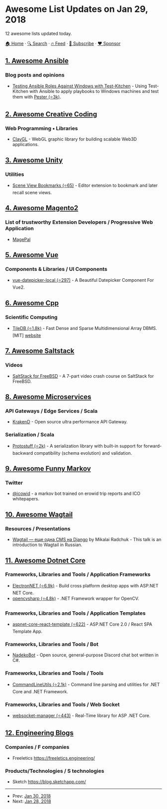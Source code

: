 # Awesome List Updates on Jan 29, 2018

12 awesome lists updated today.

[🏠 Home](/README.md) · [🔍 Search](https://www.trackawesomelist.com/search/) · [🔥 Feed](https://www.trackawesomelist.com/rss.xml) · [📮 Subscribe](https://trackawesomelist.us17.list-manage.com/subscribe?u=d2f0117aa829c83a63ec63c2f&id=36a103854c) · [❤️  Sponsor](https://github.com/sponsors/theowenyoung)



## [1. Awesome Ansible](/content/ansible-community/awesome-ansible/README.md)

### Blog posts and opinions

*   [Testing Ansible Roles Against Windows with Test-Kitchen](https://hodgkins.io/testing-ansible-roles-windows-test-kitchen) - Using Test-Kitchen with Ansible to apply playbooks to Windows machines and test them with [Pester (⭐3k)](https://github.com/pester/Pester/).

## [2. Awesome Creative Coding](/content/terkelg/awesome-creative-coding/README.md)

### Web Programming • Libraries

*   [ClayGL](http://claygl.xyz/) - WebGL graphic library for building scalable Web3D applications.

## [3. Awesome Unity](/content/RyanNielson/awesome-unity/README.md)

### Utilities

*   [Scene View Bookmarks (⭐65)](https://github.com/mminer/scene-view-bookmarks) - Editor extension to bookmark and later recall scene views.

## [4. Awesome Magento2](/content/run-as-root/awesome-magento2/README.md)

### List of trustworthy Extension Developers / Progressive Web Application

*   [MagePal](https://packagist.org/packages/magepal/)

## [5. Awesome Vue](/content/vuejs/awesome-vue/README.md)

### Components & Libraries / UI Components

*   [vue-datepicker-local (⭐297)](https://github.com/weifeiyue/vue-datepicker-local) - A Beautiful Datepicker Component For Vue2.

## [6. Awesome Cpp](/content/fffaraz/awesome-cpp/README.md)

### Scientific Computing

*   [TileDB (⭐1.8k)](https://github.com/TileDB-Inc/TileDB) - Fast Dense and Sparse Multidimensional Array DBMS. \[MIT] [website](https://tiledb.io/)

## [7. Awesome Saltstack](/content/hbokh/awesome-saltstack/README.md)

### Videos

*   [SaltStack for FreeBSD](https://www.youtube.com/watch?v=HijG0hWebZk\&list=PL5yV8umka8YQOr1wm719In5LITdGzQMOF) - A 7-part video crash course on SaltStack for FreeBSD.

## [8. Awesome Microservices](/content/mfornos/awesome-microservices/README.md)

### API Gateways / Edge Services / Scala

*   [KrakenD](http://krakend.io/) - Open source ultra performance API Gateway.

### Serialization / Scala

*   [Protostuff (⭐2k)](https://github.com/protostuff/protostuff) - A serialization library with built-in support for forward-backward compatibility (schema evolution) and validation.

## [9. Awesome Funny Markov](/content/sublimino/awesome-funny-markov/README.md)

### Twitter

*   [@icowid](https://twitter.com/icowid) - a markov bot trained on erowid trip reports and ICO whitepapers.

## [10. Awesome Wagtail](/content/springload/awesome-wagtail/README.md)

### Resources / Presentations

*   [Wagtail — еще одна CMS на Django](https://www.youtube.com/watch?v=yRmZ6WUfoOc) by Mikalai Radchuk - This talk is an introduction to Wagtail in Russian.

## [11. Awesome Dotnet Core](/content/thangchung/awesome-dotnet-core/README.md)

### Frameworks, Libraries and Tools / Application Frameworks

*   [ElectronNET (⭐6.9k)](https://github.com/ElectronNET/Electron.NET) - Build cross platform desktop apps with ASP.NET NET Core.
*   [opencvsharp (⭐4.8k)](https://github.com/shimat/opencvsharp) - .NET Framework wrapper for OpenCV.

### Frameworks, Libraries and Tools / Application Templates

*   [aspnet-core-react-template (⭐622)](https://github.com/bradymholt/aspnet-core-react-template) - ASP.NET Core 2.0 / React SPA Template App.

### Frameworks, Libraries and Tools / Bot

*   [NadekoBot](https://github.com/Kwoth/NadekoBot) - Open source, general-purpose Discord chat bot written in C#.

### Frameworks, Libraries and Tools / Tools

*   [CommandLineUtils (⭐2.1k)](https://github.com/natemcmaster/CommandLineUtils) - Command line parsing and utilities for .NET Core and .NET Framework.

### Frameworks, Libraries and Tools / Web Socket

*   [websocket-manager (⭐443)](https://github.com/radu-matei/websocket-manager) - Real-Time library for ASP .NET Core.

## [12. Engineering Blogs](/content/kilimchoi/engineering-blogs/README.md)

### Companies / F companies

*   Freeletics <https://freeletics.engineering/>

### Products/Technologies / S technologies

*   Sketch <https://blog.sketchapp.com/>

---

- Prev: [Jan 30, 2018](/content/2018/01/30/README.md)
- Next: [Jan 28, 2018](/content/2018/01/28/README.md)